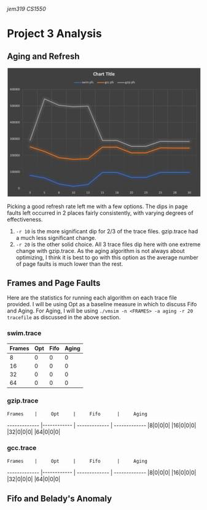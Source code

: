 *jem319*
*CS1550*
# Project 3 Analysis

## Aging and Refresh
![Graphing Page Faults by Refresh Rate](RefreshByPageFaults.png)

Picking a good refresh rate left me with a few options. The dips in page faults
left occurred in 2 places fairly consistently, with varying degrees of effectiveness.

1. `-r 10` is the more significant dip for 2/3 of the trace files. gzip.trace had a much less
significant change.
1. `-r 20` is the other solid choice. All 3 trace files dip here with one extreme change
with gzip.trace. As the aging algorithm is not always about optimizing, I think it is best
to go with this option as the average number of page faults is much lower than the rest.

## Frames and Page Faults

Here are the statistics for running each algorithm on each trace file provided.
I will be using Opt as a baseline measure in which to discuss Fifo and Aging.
For Aging, I will be using `./vmsim -n <FRAMES> -a aging -r 20 tracefile` as discussed in the above section.

### swim.trace

|    Frames    |     Opt     |     Fifo      |     Aging     |
|------------- |------------ | ------------- | -------------|
|8|0|0|0|
|16|0|0|0|
|32|0|0|0|
|64|0|0|0|

### gzip.trace

    Frames    |     Opt     |     Fifo      |     Aging
------------- |------------ | ------------- | -------------
|8|0|0|0|
|16|0|0|0|
|32|0|0|0|
|64|0|0|0|

### gcc.trace

    Frames    |     Opt     |     Fifo      |     Aging
------------- |------------ | ------------- | -------------
|8|0|0|0|
|16|0|0|0|
|32|0|0|0|
|64|0|0|0|

## Fifo and Belady's Anomaly
